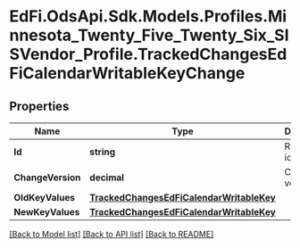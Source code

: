 # EdFi.OdsApi.Sdk.Models.Profiles.Minnesota_Twenty_Five_Twenty_Six_SISVendor_Profile.TrackedChangesEdFiCalendarWritableKeyChange

## Properties

Name | Type | Description | Notes
------------ | ------------- | ------------- | -------------
**Id** | **string** | Resource identifier | [optional] 
**ChangeVersion** | **decimal** | Change version | [optional] 
**OldKeyValues** | [**TrackedChangesEdFiCalendarWritableKey**](TrackedChangesEdFiCalendarWritableKey.md) |  | [optional] 
**NewKeyValues** | [**TrackedChangesEdFiCalendarWritableKey**](TrackedChangesEdFiCalendarWritableKey.md) |  | [optional] 

[[Back to Model list]](../README.md#documentation-for-models) [[Back to API list]](../README.md#documentation-for-api-endpoints) [[Back to README]](../README.md)

